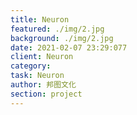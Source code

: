 ```yaml
---
title: Neuron
featured: ./img/2.jpg
background: ./img/2.jpg
date: 2021-02-07 23:29:077
client: Neuron
category: 
task: Neuron
author: 邦图文化
section: project
---
```

